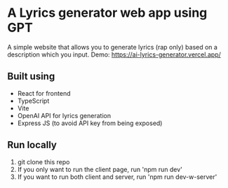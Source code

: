 # A Lyrics generator web app using GPT 
A simple website that allows you to generate lyrics (rap only) based on a description which you input.
Demo: https://ai-lyrics-generator.vercel.app/

## Built using
- React for frontend
- TypeScript
- Vite 
- OpenAI API for lyrics generation
- Express JS (to avoid API key from being exposed)

## Run locally
1. git clone this repo
2. If you only want to run the client page, run 'npm run dev' 
3. If you want to run both client and server, run 'npm run dev-w-server'